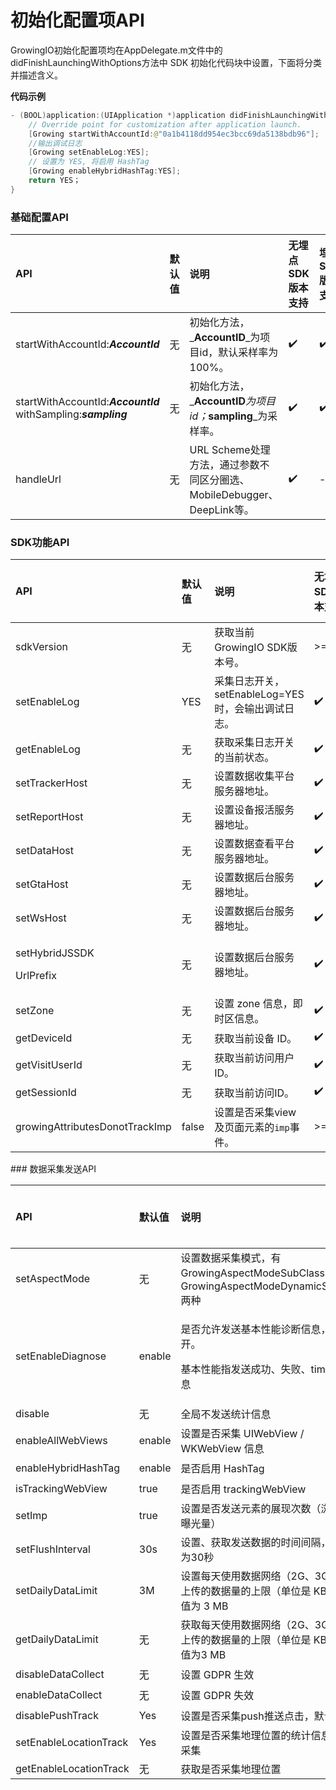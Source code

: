 # 初始化配置项API

GrowingIO初始化配置项均在AppDelegate.m文件中的didFinishLaunchingWithOptions方法中 SDK 初始化代码块中设置，下面将分类并描述含义。

**代码示例**

```swift
- (BOOL)application:(UIApplication *)application didFinishLaunchingWithOptions:(NSDictionary *)launchOptions {
    // Override point for customization after application launch.
    [Growing startWithAccountId:@"0a1b4118dd954ec3bcc69da5138bdb96"];
    //输出调试日志
    [Growing setEnableLog:YES];
    // 设置为 YES, 将启用 HashTag
    [Growing enableHybridHashTag:YES];
    return YES；
}
```

### 基础配置API

| API | 默认值 | 说明 | 无埋点SDK版本支持 | 埋点SDK版本支持 |
| :--- | :--- | :--- | :--- | :--- |
| startWithAccountId:_**AccountId**_  | 无 | 初始化方法，_**AccountID**_为项目id，默认采样率为100%。 | ✔️ | ✔️ |
| startWithAccountId:_**AccountId**_ withSampling:_**sampling**_ | 无 | 初始化方法，_**AccountID**_为项目id；_**sampling**_为采样率。 | ✔️ | ✔️ |
| handleUrl | 无 | URL Scheme处理方法，通过参数不同区分圈选、MobileDebugger、DeepLink等。 | ✔️ | - |

### SDK功能API

<table>
  <thead>
    <tr>
      <th style="text-align:left">API</th>
      <th style="text-align:left">&#x9ED8;&#x8BA4;&#x503C;</th>
      <th style="text-align:left">&#x8BF4;&#x660E;</th>
      <th style="text-align:left">&#x65E0;&#x57CB;&#x70B9;SDK&#x7248;&#x672C;&#x652F;&#x6301;</th>
      <th style="text-align:left">&#x57CB;&#x70B9;SDK&#x7248;&#x672C;&#x652F;&#x6301;</th>
    </tr>
  </thead>
  <tbody>
    <tr>
      <td style="text-align:left">sdkVersion</td>
      <td style="text-align:left">&#x65E0;</td>
      <td style="text-align:left">&#x83B7;&#x53D6;&#x5F53;&#x524D;GrowingIO SDK&#x7248;&#x672C;&#x53F7;&#x3002;</td>
      <td
      style="text-align:left">&gt;=2.0.0</td>
        <td style="text-align:left">-</td>
    </tr>
    <tr>
      <td style="text-align:left">setEnableLog</td>
      <td style="text-align:left">YES</td>
      <td style="text-align:left">&#x91C7;&#x96C6;&#x65E5;&#x5FD7;&#x5F00;&#x5173;&#xFF0C;setEnableLog=YES&#x65F6;&#xFF0C;&#x4F1A;&#x8F93;&#x51FA;&#x8C03;&#x8BD5;&#x65E5;&#x5FD7;&#x3002;</td>
      <td
      style="text-align:left">&#x2714;&#xFE0F;</td>
        <td style="text-align:left">&#x2714;&#xFE0F;</td>
    </tr>
    <tr>
      <td style="text-align:left">getEnableLog</td>
      <td style="text-align:left">&#x65E0;</td>
      <td style="text-align:left">&#x83B7;&#x53D6;&#x91C7;&#x96C6;&#x65E5;&#x5FD7;&#x5F00;&#x5173;&#x7684;&#x5F53;&#x524D;&#x72B6;&#x6001;&#x3002;</td>
      <td
      style="text-align:left">&#x2714;&#xFE0F;</td>
        <td style="text-align:left">&#x2714;&#xFE0F;</td>
    </tr>
    <tr>
      <td style="text-align:left">setTrackerHost</td>
      <td style="text-align:left">&#x65E0;</td>
      <td style="text-align:left">&#x8BBE;&#x7F6E;&#x6570;&#x636E;&#x6536;&#x96C6;&#x5E73;&#x53F0;&#x670D;&#x52A1;&#x5668;&#x5730;&#x5740;&#x3002;</td>
      <td
      style="text-align:left">&#x2714;&#xFE0F;</td>
        <td style="text-align:left">&#x2714;&#xFE0F;</td>
    </tr>
    <tr>
      <td style="text-align:left">setReportHost</td>
      <td style="text-align:left">&#x65E0;</td>
      <td style="text-align:left">&#x8BBE;&#x7F6E;&#x8BBE;&#x5907;&#x62A5;&#x6D3B;&#x670D;&#x52A1;&#x5668;&#x5730;&#x5740;&#x3002;</td>
      <td
      style="text-align:left">&#x2714;&#xFE0F;</td>
        <td style="text-align:left">&#x2714;&#xFE0F;</td>
    </tr>
    <tr>
      <td style="text-align:left">setDataHost</td>
      <td style="text-align:left">&#x65E0;</td>
      <td style="text-align:left">&#x8BBE;&#x7F6E;&#x6570;&#x636E;&#x67E5;&#x770B;&#x5E73;&#x53F0;&#x670D;&#x52A1;&#x5668;&#x5730;&#x5740;&#x3002;</td>
      <td
      style="text-align:left">&#x2714;&#xFE0F;</td>
        <td style="text-align:left">&#x2714;&#xFE0F;</td>
    </tr>
    <tr>
      <td style="text-align:left">setGtaHost</td>
      <td style="text-align:left">&#x65E0;</td>
      <td style="text-align:left">&#x8BBE;&#x7F6E;&#x6570;&#x636E;&#x540E;&#x53F0;&#x670D;&#x52A1;&#x5668;&#x5730;&#x5740;&#x3002;</td>
      <td
      style="text-align:left">&#x2714;&#xFE0F;</td>
        <td style="text-align:left">&#x2714;&#xFE0F;</td>
    </tr>
    <tr>
      <td style="text-align:left">setWsHost</td>
      <td style="text-align:left">&#x65E0;</td>
      <td style="text-align:left">&#x8BBE;&#x7F6E;&#x6570;&#x636E;&#x540E;&#x53F0;&#x670D;&#x52A1;&#x5668;&#x5730;&#x5740;&#x3002;</td>
      <td
      style="text-align:left">&#x2714;&#xFE0F;</td>
        <td style="text-align:left">&#x2714;&#xFE0F;</td>
    </tr>
    <tr>
      <td style="text-align:left">
        <p>setHybridJSSDK</p>
        <p>UrlPrefix</p>
      </td>
      <td style="text-align:left">&#x65E0;</td>
      <td style="text-align:left">&#x8BBE;&#x7F6E;&#x6570;&#x636E;&#x540E;&#x53F0;&#x670D;&#x52A1;&#x5668;&#x5730;&#x5740;&#x3002;</td>
      <td
      style="text-align:left">&#x2714;&#xFE0F;</td>
        <td style="text-align:left">-</td>
    </tr>
    <tr>
      <td style="text-align:left">setZone</td>
      <td style="text-align:left">&#x65E0;</td>
      <td style="text-align:left">&#x8BBE;&#x7F6E; zone &#x4FE1;&#x606F;&#xFF0C;&#x5373;&#x65F6;&#x533A;&#x4FE1;&#x606F;&#x3002;</td>
      <td
      style="text-align:left">&#x2714;&#xFE0F;</td>
        <td style="text-align:left">&#x2714;&#xFE0F;</td>
    </tr>
    <tr>
      <td style="text-align:left">getDeviceId</td>
      <td style="text-align:left">&#x65E0;</td>
      <td style="text-align:left">&#x83B7;&#x53D6;&#x5F53;&#x524D;&#x8BBE;&#x5907; ID&#x3002;</td>
      <td style="text-align:left">&#x2714;&#xFE0F;</td>
      <td style="text-align:left">&#x2714;&#xFE0F;</td>
    </tr>
    <tr>
      <td style="text-align:left">getVisitUserId</td>
      <td style="text-align:left">&#x65E0;</td>
      <td style="text-align:left">&#x83B7;&#x53D6;&#x5F53;&#x524D;&#x8BBF;&#x95EE;&#x7528;&#x6237;ID&#x3002;</td>
      <td
      style="text-align:left">&#x2714;&#xFE0F;</td>
        <td style="text-align:left">&#x2714;&#xFE0F;</td>
    </tr>
    <tr>
      <td style="text-align:left">getSessionId</td>
      <td style="text-align:left">&#x65E0;</td>
      <td style="text-align:left">&#x83B7;&#x53D6;&#x5F53;&#x524D;&#x8BBF;&#x95EE;ID&#x3002;</td>
      <td style="text-align:left">&#x2714;&#xFE0F;</td>
      <td style="text-align:left">&#x2714;&#xFE0F;</td>
    </tr>
    <tr>
      <td style="text-align:left">growingAttributesDonotTrackImp</td>
      <td style="text-align:left">false</td>
      <td style="text-align:left">&#x8BBE;&#x7F6E;&#x662F;&#x5426;&#x91C7;&#x96C6;view&#x53CA;&#x9875;&#x9762;&#x5143;&#x7D20;&#x7684;<code>imp</code>&#x4E8B;&#x4EF6;&#x3002;</td>
      <td
      style="text-align:left">&gt;=2.6.7</td>
        <td style="text-align:left">-</td>
    </tr>
  </tbody>
</table>### 数据采集发送API

<table>
  <thead>
    <tr>
      <th style="text-align:left">API</th>
      <th style="text-align:left">&#x9ED8;&#x8BA4;&#x503C;</th>
      <th style="text-align:left">&#x8BF4;&#x660E;</th>
      <th style="text-align:left">&#x65E0;&#x57CB;&#x70B9;SDK&#x7248;&#x672C;&#x652F;&#x6301;</th>
      <th style="text-align:left">&#x57CB;&#x70B9;SDK&#x7248;&#x672C;&#x652F;&#x6301;</th>
    </tr>
  </thead>
  <tbody>
    <tr>
      <td style="text-align:left">setAspectMode</td>
      <td style="text-align:left">&#x65E0;</td>
      <td style="text-align:left">&#x8BBE;&#x7F6E;&#x6570;&#x636E;&#x91C7;&#x96C6;&#x6A21;&#x5F0F;&#xFF0C;&#x6709;
        GrowingAspectModeSubClass &#x548C; GrowingAspectModeDynamicSwizzling &#x4E24;&#x79CD;</td>
      <td
      style="text-align:left">&#x2714;&#xFE0F;</td>
        <td style="text-align:left">&#x2714;&#xFE0F;</td>
    </tr>
    <tr>
      <td style="text-align:left">setEnableDiagnose</td>
      <td style="text-align:left">enable</td>
      <td style="text-align:left">
        <p>&#x662F;&#x5426;&#x5141;&#x8BB8;&#x53D1;&#x9001;&#x57FA;&#x672C;&#x6027;&#x80FD;&#x8BCA;&#x65AD;&#x4FE1;&#x606F;&#xFF0C;&#x9ED8;&#x8BA4;&#x4E3A;&#x5F00;&#x3002;</p>
        <p>&#x57FA;&#x672C;&#x6027;&#x80FD;&#x6307;&#x53D1;&#x9001;&#x6210;&#x529F;&#x3001;&#x5931;&#x8D25;&#x3001;timeout&#x7B49;&#x4FE1;&#x606F;</p>
      </td>
      <td style="text-align:left">&#x2714;&#xFE0F;</td>
      <td style="text-align:left">&#x2714;&#xFE0F;</td>
    </tr>
    <tr>
      <td style="text-align:left">disable</td>
      <td style="text-align:left">&#x65E0;</td>
      <td style="text-align:left">&#x5168;&#x5C40;&#x4E0D;&#x53D1;&#x9001;&#x7EDF;&#x8BA1;&#x4FE1;&#x606F;</td>
      <td
      style="text-align:left">&#x2714;&#xFE0F;</td>
        <td style="text-align:left">&#x2714;&#xFE0F;</td>
    </tr>
    <tr>
      <td style="text-align:left">enableAllWebViews</td>
      <td style="text-align:left">enable</td>
      <td style="text-align:left">&#x8BBE;&#x7F6E;&#x662F;&#x5426;&#x91C7;&#x96C6; UIWebView / WKWebView
        &#x4FE1;&#x606F;</td>
      <td style="text-align:left">&#x2714;&#xFE0F;</td>
      <td style="text-align:left">-</td>
    </tr>
    <tr>
      <td style="text-align:left">enableHybridHashTag</td>
      <td style="text-align:left">enable</td>
      <td style="text-align:left">&#x662F;&#x5426;&#x542F;&#x7528; HashTag</td>
      <td style="text-align:left">&#x2714;&#xFE0F;</td>
      <td style="text-align:left">-</td>
    </tr>
    <tr>
      <td style="text-align:left">isTrackingWebView</td>
      <td style="text-align:left">true</td>
      <td style="text-align:left">&#x662F;&#x5426;&#x542F;&#x7528; trackingWebView</td>
      <td style="text-align:left">&#x2714;&#xFE0F;</td>
      <td style="text-align:left">-</td>
    </tr>
    <tr>
      <td style="text-align:left">setImp</td>
      <td style="text-align:left">true</td>
      <td style="text-align:left">&#x8BBE;&#x7F6E;&#x662F;&#x5426;&#x53D1;&#x9001;&#x5143;&#x7D20;&#x7684;&#x5C55;&#x73B0;&#x6B21;&#x6570;&#xFF08;&#x6D4F;&#x89C8;&#x91CF;&#x3001;&#x66DD;&#x5149;&#x91CF;&#xFF09;</td>
      <td
      style="text-align:left">&#x2714;&#xFE0F;</td>
        <td style="text-align:left">-</td>
    </tr>
    <tr>
      <td style="text-align:left">setFlushInterval</td>
      <td style="text-align:left">30s</td>
      <td style="text-align:left">&#x8BBE;&#x7F6E;&#x3001;&#x83B7;&#x53D6;&#x53D1;&#x9001;&#x6570;&#x636E;&#x7684;&#x65F6;&#x95F4;&#x95F4;&#x9694;&#xFF0C;&#x9ED8;&#x8BA4;&#x503C;&#x4E3A;30&#x79D2;</td>
      <td
      style="text-align:left">&#x2714;&#xFE0F;</td>
        <td style="text-align:left">&#x2714;&#xFE0F;</td>
    </tr>
    <tr>
      <td style="text-align:left">setDailyDataLimit</td>
      <td style="text-align:left">3M</td>
      <td style="text-align:left">&#x8BBE;&#x7F6E;&#x6BCF;&#x5929;&#x4F7F;&#x7528;&#x6570;&#x636E;&#x7F51;&#x7EDC;&#xFF08;2G&#x3001;3G&#x3001;4G&#xFF09;&#x4E0A;&#x4F20;&#x7684;&#x6570;&#x636E;&#x91CF;&#x7684;&#x4E0A;&#x9650;&#xFF08;&#x5355;&#x4F4D;&#x662F;
        KB&#xFF09;&#xFF0C;&#x9ED8;&#x8BA4;&#x503C;&#x4E3A; 3 MB</td>
      <td style="text-align:left">&#x2714;&#xFE0F;</td>
      <td style="text-align:left">&#x2714;&#xFE0F;</td>
    </tr>
    <tr>
      <td style="text-align:left">getDailyDataLimit</td>
      <td style="text-align:left">&#x65E0;</td>
      <td style="text-align:left">&#x83B7;&#x53D6;&#x6BCF;&#x5929;&#x4F7F;&#x7528;&#x6570;&#x636E;&#x7F51;&#x7EDC;&#xFF08;2G&#x3001;3G&#x3001;4G&#xFF09;&#x4E0A;&#x4F20;&#x7684;&#x6570;&#x636E;&#x91CF;&#x7684;&#x4E0A;&#x9650;&#xFF08;&#x5355;&#x4F4D;&#x662F;
        KB&#xFF09;&#xFF0C;&#x9ED8;&#x8BA4;&#x503C;&#x4E3A;3 MB</td>
      <td style="text-align:left">&#x2714;&#xFE0F;</td>
      <td style="text-align:left">&#x2714;&#xFE0F;</td>
    </tr>
    <tr>
      <td style="text-align:left">disableDataCollect</td>
      <td style="text-align:left">&#x65E0;</td>
      <td style="text-align:left">&#x8BBE;&#x7F6E; GDPR &#x751F;&#x6548;</td>
      <td style="text-align:left">&#x2714;&#xFE0F;</td>
      <td style="text-align:left">&#x2714;&#xFE0F;</td>
    </tr>
    <tr>
      <td style="text-align:left">enableDataCollect</td>
      <td style="text-align:left">&#x65E0;</td>
      <td style="text-align:left">&#x8BBE;&#x7F6E; GDPR &#x5931;&#x6548;</td>
      <td style="text-align:left">&#x2714;&#xFE0F;</td>
      <td style="text-align:left">&#x2714;&#xFE0F;</td>
    </tr>
    <tr>
      <td style="text-align:left">disablePushTrack</td>
      <td style="text-align:left">Yes</td>
      <td style="text-align:left">&#x8BBE;&#x7F6E;&#x662F;&#x5426;&#x91C7;&#x96C6;push&#x63A8;&#x9001;&#x70B9;&#x51FB;&#xFF0C;&#x9ED8;&#x8BA4;&#x4E0D;&#x91C7;&#x96C6;</td>
      <td
      style="text-align:left">&#x2714;&#xFE0F;</td>
        <td style="text-align:left">-</td>
    </tr>
    <tr>
      <td style="text-align:left">setEnableLocationTrack</td>
      <td style="text-align:left">Yes</td>
      <td style="text-align:left">&#x8BBE;&#x7F6E;&#x662F;&#x5426;&#x91C7;&#x96C6;&#x5730;&#x7406;&#x4F4D;&#x7F6E;&#x7684;&#x7EDF;&#x8BA1;&#x4FE1;&#x606F;&#xFF0C;&#x9ED8;&#x8BA4;&#x91C7;&#x96C6;</td>
      <td
      style="text-align:left">&gt;=2.8.6</td>
        <td style="text-align:left">-</td>
    </tr>
    <tr>
      <td style="text-align:left">getEnableLocationTrack</td>
      <td style="text-align:left">&#x65E0;</td>
      <td style="text-align:left">&#x83B7;&#x53D6;&#x662F;&#x5426;&#x91C7;&#x96C6;&#x5730;&#x7406;&#x4F4D;&#x7F6E;</td>
      <td
      style="text-align:left">&gt;=2.8.6</td>
        <td style="text-align:left">-</td>
    </tr>
  </tbody>
</table>